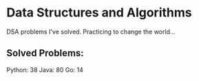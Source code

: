 # Data Structures and Algorithms
DSA problems I've solved. Practicing to change the world...

## Solved Problems:
Python: 38
Java: 80
Go: 14

